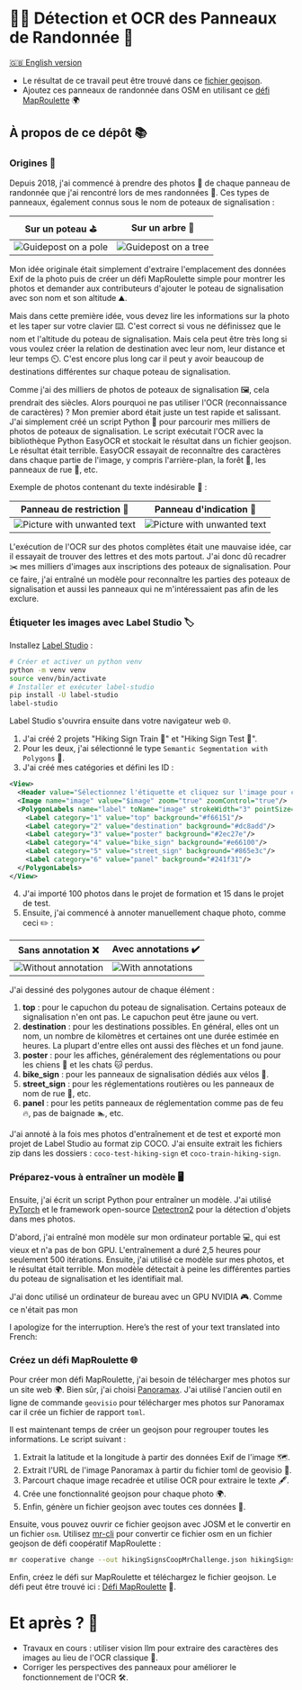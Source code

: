 # 🚶‍♂️ Détection et OCR des Panneaux de Randonnée 🧭

[🇬🇧 English version](README.md)

- Le résultat de ce travail peut être trouvé dans ce [fichier geojson](./hikingSigns.geojson).
- Ajoutez ces panneaux de randonnée dans OSM en utilisant ce [défi MapRoulette](https://maproulette.org/browse/challenges/49849) 🌍

## À propos de ce dépôt 📚

### Origines 🌟

Depuis 2018, j'ai commencé à prendre des photos 📸 de chaque panneau de randonnée que j'ai rencontré lors de mes randonnées 🥾. Ces types de panneaux, également connus sous le nom de poteaux de signalisation :

| Sur un poteau ⛳️ | Sur un arbre 🌳 |
|------------------|-----------------|
| ![Guidepost on a pole](assets/1-guidepost-on-pole.jpg) | ![Guidepost on a tree](assets/2-guidepost-on-tree.jpg) |

Mon idée originale était simplement d'extraire l'emplacement des données Exif de la photo puis de créer un défi MapRoulette simple pour montrer les photos et demander aux contributeurs d'ajouter le poteau de signalisation avec son nom et son altitude ⛰️.

Mais dans cette première idée, vous devez lire les informations sur la photo et les taper sur votre clavier ⌨️. C'est correct si vous ne définissez que le nom et l'altitude du poteau de signalisation. Mais cela peut être très long si vous voulez créer la relation de destination avec leur nom, leur distance et leur temps ⏲️. C'est encore plus long car il peut y avoir beaucoup de destinations différentes sur chaque poteau de signalisation.

Comme j'ai des milliers de photos de poteaux de signalisation 🖼️, cela prendrait des siècles. Alors pourquoi ne pas utiliser l'OCR (reconnaissance de caractères) ? Mon premier abord était juste un test rapide et salissant. J'ai simplement créé un script Python 🐍 pour parcourir mes milliers de photos de poteaux de signalisation. Le script exécutait l'OCR avec la bibliothèque Python EasyOCR et stockait le résultat dans un fichier geojson. Le résultat était terrible. EasyOCR essayait de reconnaître des caractères dans chaque partie de l'image, y compris l'arrière-plan, la forêt 🌲, les panneaux de rue 🚏, etc.

Exemple de photos contenant du texte indésirable 📝 :

| Panneau de restriction 🚫 | Panneau d'indication 🛑 |
|---------------------------|------------------------|
| ![Picture with unwanted text](assets/3-unwanted-text.jpg) | ![Picture with unwanted text](assets/4-unwanted-text.jpg) |

L'exécution de l'OCR sur des photos complètes était une mauvaise idée, car il essayait de trouver des lettres et des mots partout. J'ai donc dû recadrer ✂️ mes milliers d'images aux inscriptions des poteaux de signalisation. Pour ce faire, j'ai entraîné un modèle pour reconnaître les parties des poteaux de signalisation et aussi les panneaux qui ne m'intéressaient pas afin de les exclure.

### Étiqueter les images avec Label Studio 🏷️

Installez [Label Studio](https://labelstud.io/) :

```bash
# Créer et activer un python venv
python -m venv venv
source venv/bin/activate
# Installer et exécuter label-studio
pip install -U label-studio
label-studio
```

Label Studio s'ouvrira ensuite dans votre navigateur web 🌐.

1. J'ai créé 2 projets "Hiking Sign Train 🚞" et "Hiking Sign Test 🧪".
2. Pour les deux, j'ai sélectionné le type `Semantic Segmentation with Polygons` 📐.
3. J'ai créé mes catégories et défini les ID :

```xml
<View>
  <Header value="Sélectionnez l'étiquette et cliquez sur l'image pour commencer"/>
  <Image name="image" value="$image" zoom="true" zoomControl="true"/>
  <PolygonLabels name="label" toName="image" strokeWidth="3" pointSize="small" opacity="0.9">
    <Label category="1" value="top" background="#f66151"/>
    <Label category="2" value="destination" background="#dc8add"/>
    <Label category="3" value="poster" background="#2ec27e"/>
    <Label category="4" value="bike_sign" background="#e66100"/>
    <Label category="5" value="street_sign" background="#865e3c"/>
    <Label category="6" value="panel" background="#241f31"/>
  </PolygonLabels>
</View>
```

4. J'ai importé 100 photos dans le projet de formation et 15 dans le projet de test.
5. Ensuite, j'ai commencé à annoter manuellement chaque photo, comme ceci ✏️ :

| Sans annotation ❌ | Avec annotations ✔️ |
|--------------------|---------------------|
| ![Without annotation](assets/5-without-annotation.jpg) | ![With annotations](assets/6-with-annotations.jpg) |

J'ai dessiné des polygones autour de chaque élément :
1. **top** : pour le capuchon du poteau de signalisation. Certains poteaux de signalisation n'en ont pas. Le capuchon peut être jaune ou vert.
2. **destination** : pour les destinations possibles. En général, elles ont un nom, un nombre de kilomètres et certaines ont une durée estimée en heures. La plupart d'entre elles ont aussi des flèches et un fond jaune.
3. **poster** : pour les affiches, généralement des réglementations ou pour les chiens 🐶 et les chats 🐱 perdus.
4. **bike_sign** : pour les panneaux de signalisation dédiés aux vélos 🚴.
5. **street_sign** : pour les réglementations routières ou les panneaux de nom de rue 🚏, etc.
6. **panel** : pour les petits panneaux de réglementation comme pas de feu 🔥, pas de baignade 🏊, etc.

J'ai annoté à la fois mes photos d'entraînement et de test et exporté mon projet de Label Studio au format zip COCO. J'ai ensuite extrait les fichiers zip dans les dossiers : `coco-test-hiking-sign` et `coco-train-hiking-sign`.

### Préparez-vous à entraîner un modèle 🖥️

Ensuite, j'ai écrit un script Python pour entraîner un modèle. J'ai utilisé [PyTorch](https://pytorch.org/) et le framework open-source [Detectron2](https://github.com/facebookresearch/detectron2) pour la détection d'objets dans mes photos.

D'abord, j'ai entraîné mon modèle sur mon ordinateur portable 💻, qui est vieux et n'a pas de bon GPU. L'entraînement a duré 2,5 heures pour seulement 500 itérations. Ensuite, j'ai utilisé ce modèle sur mes photos, et le résultat était terrible. Mon modèle détectait à peine les différentes parties du poteau de signalisation et les identifiait mal.

J'ai donc utilisé un ordinateur de bureau avec un GPU NVIDIA 🎮. Comme ce n'était pas mon

I apologize for the interruption. Here’s the rest of your text translated into French:

### Créez un défi MapRoulette 🌐

Pour créer mon défi MapRoulette, j'ai besoin de télécharger mes photos sur un site web 🌍. Bien sûr, j'ai choisi [Panoramax](https://panoramax.openstreetmap.fr/). J'ai utilisé l'ancien outil en ligne de commande `geovisio` pour télécharger mes photos sur Panoramax car il crée un fichier de rapport `toml`.

Il est maintenant temps de créer un geojson pour regrouper toutes les informations. Le script suivant :
1. Extrait la latitude et la longitude à partir des données Exif de l'image 🗺️.
2. Extrait l'URL de l'image Panoramax à partir du fichier toml de geovisio 📝.
3. Parcourt chaque image recadrée et utilise OCR pour extraire le texte 🖋️.
4. Crée une fonctionnalité geojson pour chaque photo 🌍.
5. Enfin, génère un fichier geojson avec toutes ces données 📄.

Ensuite, vous pouvez ouvrir ce fichier geojson avec JOSM et le convertir en un fichier `osm`. Utilisez [mr-cli](https://github.com/maproulette/mr-cli) pour convertir ce fichier osm en un fichier geojson de défi coopératif MapRoulette :

```bash
mr cooperative change --out hikingSignsCoopMrChallenge.json hikingSigns.osm
```

Enfin, créez le défi sur MapRoulette et téléchargez le fichier geojson. Le défi peut être trouvé ici : [Défi MapRoulette](https://maproulette.org/browse/challenges/49849) 🌟.

# Et après ? 🔮

- Travaux en cours : utiliser vision llm pour extraire des caractères des images au lieu de l'OCR classique 🤖.
- Corriger les perspectives des panneaux pour améliorer le fonctionnement de l'OCR 🛠️.
